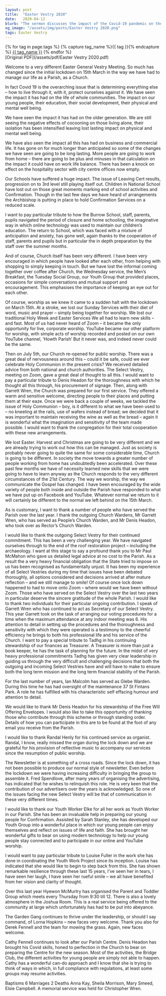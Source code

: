 ```yaml
---
layout: post
title:  "Easter Vestry 2020"
date:   2020-04-12
blurb: "The sermon discusses the impact of the Covid-19 pandemic on the church and the community. It highlights the changes in worship, education, social development, and business. The sermon also pays tribute to individuals who have served the Parish over the last year and discusses the future of the church in these challenging times."
og_image: "/assets/img/posts/Easter Vestry 2020.png"
tags: Easter Vestry
---    
```

<div class="tag-pills">
  {% for tag in page.tags %}
    {% capture tag_name %}{{ tag }}{% endcapture %}
    <a href="{{ site.baseurl }}/tag/{{ tag_name }}" class="tag-pill">{{ tag_name }}</a>
  {% endfor %}
</div>
[Original PDF](/assets/pdf/Easter Vestry 2020.pdf)

Welcome to a very different Easter General Vestry Meeting. So much has changed since the initial lockdown on 15th March in the way we have had to manage our life as a Parish, as a Church.

In fact Covid 19 is the overarching issue that is determining everything else – how to live through it, with it, protect ourselves against it. We have seen the impact it has had on the life of whole communities. The impact on our young people, their education, their social development, their physical and mental well being.

We have seen the impact it has had on the older generation. We are still seeing the negative effects of cocooning on those living alone, their isolation has been intensified leaving lost lasting impact on physical and mental well being.

We have also seen the impact all this has had on business and commercial life. It has gone on for much longer than anticipated so some of the changes we have seen are going to be long lasting. More people are going to work from home – there are going to be plus and minuses in that calculation on the impact it could have on work life balance. There has been a knock on effect on the hospitality sector with city centre offices now empty.

Our Schools have suffered a huge impact. The issue of Leaving Cert results, progression on to 3rd level still playing itself out. Children in National School have lost out on those great moments marking end of school activities and Confirmation. Though in the last few days we have heard of arrangements the Archbishop is putting in place to hold Confirmation Services on a reduced scale.

I want to pay particular tribute to how the Burrow School, staff, parents, pupils navigated the period of closure and home schooling, the imaginative way in which online technology was used to maintain our children’s education. The return to School, which was faced with a mixture of anticipation and anxiety, has gone well, again thanks to the cooperation of staff, parents and pupils but in particular the in depth preparation by the staff over the summer months.

And of course, Church itself has been very different. I have been very encouraged in which people have looked after each other, from helping with shopping to simply keeping in touch. But we have lost the informal coming together over coffee after Church, the Wednesday service, the Men’s Breakfast, the Tuesday Social Group, our Youth Group that provided places, occasions for simple conversations and mutual support and encouragement. This emphasises the importance of keeping an eye out for each other.

Of course, worship as we knew it came to a sudden halt with the lockdown on March 15th. At a stroke, we lost our Sunday Services with their diet of word, music and prayer – simply being together for worship. We lost our traditional Holy Week and Easter Services We all had to learn new skills – and fast. Most of us had never heard of Zoom – it became the only opportunity for live, corporate worship. YouTube became our other platform for worship, with simple acts of worship recorded and posted on our own YouTube channel, ‘Howth Parish’ But it never was, and indeed never could be the same.

Then on July 5th, our Church re-opened for public worship. There was a great deal of nervousness around this – could it be safe, could we ever celebrate Holy Communion in the present crisis? We received detailed advice from both national and church authorities. The Select Vestry, meeting on Zoom, gave a great deal of thought to all this. I would want to pay a particular tribute to Denis Headon for the thoroughness with which he thought all this through, his procurement of signage. Then, along with Garrett Wren, the Church was prepared for our first service. They offered a warm and sensitive welcome, directing people to their places and putting them at their eaze. Once we were back a couple of weeks, we tackled the issue of Holy Communion – boy, is it different to what we have been used to – no kneeling at the rails, use of wafers instead of bread; we decided that it was important to maintain receiving the wine as well as the bread – again it is wonderful what the imagination and sensitivity of the team made possible. I would want to thank the congregation for their total cooperation with these new arrangements.

We lost Easter. Harvest and Christmas are going to be very different and we are already trying to work out how this can be managed. Just as society is probably never going to quite the same for some considerable time, Church is going to be different. In society the move towards a greater number of people working from home has undoubtedly been accelerated. Over these past few months we have of necessity learned new skills that we were going to have to learn anyway as the Church responds to the very different circumstances of the 21st Century. The way we worship, the way we communicate the Gospel has changed. I have been encouraged by the wide variety of people both inside and outside the Parish have responded to what we have put up on Facebook and YouTube. Whatever normal we return to it will certainly be different to the normal we left behind on the 15th March.

As is customary, I want to thank a number of people who have served the Parish over the last year. I thank the outgoing Church Wardens, Mr Garrett Wren, who has served as People’s Church Warden, and Mr Denis Headon, who took over as Rector’s Church Warden.

I would like to thank the outgoing Select Vestry for their continued commitment. This has been a very challenging year. We have navigated ourselves through to the end of the roof restoration project – including the archaeology. I want at this stage to say a profound thank you to Mr Paul McMahon who gave us detailed legal advice at no cost to the Parish. As a result the a very heavy financial obligation that the State tried to impose on us has been recognised as fundamentally unjust. It has been my experience of all Select Vestries during my time that issues have been debated thoroughly, all options considered and decisions arrived at after mature reflection – and we still manage to smile! Of course once lock down happened to had to move onto Zoom – where would we have been without Zoom. Those who have served on the Select Vestry over the last two years in particular deserve the sincere gratitude of the whole Parish. I would like to thank two individuals for their particular ongoing contribution. I speak of Garrett Wren who has continued to act as Secretary of our Select Vestry. This year Garrett took on the task of arranging our voting procedures for a time when the maximum attendance at any indoor meeting was 6. His attention to detail in setting up the procedures and the thoroughness and sensitivity with which they were operated is a testimony to the cheerful efficiency he brings to both his professional life and his service of the Church. I want to pay a special tribute to Tadhg in his continuing stewardship of our finances as Treasurer. A Treasurer is more than just a book keeper, he has the task of planning for the future. In the midst of very heavy professional commitments Tadhg has given very clear leadership in guiding us through the very difficult and challenging decisions that both the outgoing and incoming Select Vestries have and will have to make to ensure both the long term mission and the long term financial stability of the Parish.

For the last number of years, Ian Malcolm has served as Glebe Warden. During this time he has had oversight of the maintenance 37 St Fintans Park. A role he has fulfilled with his characteristic self effacing humour and attention to detail.

We would like to thank Mr Denis Headon for his stewardship of the Free Will Offering Envelopes. I would also like to take this opportunity of thanking those who contribute through this scheme or through standing order. Details of how you can participate in this are to be found at the foot of any email you receive from the Parish.

I would like to thank Randal Henly for his continued service as organist. Randal, I know, really missed the organ during the lock down and we are grateful for his provision of reflective music to accompany our services since the resumption of public worship.

The Newsletter is at something of a cross roads. Since the lock down, it has not been possible to produce our normal style of newsletter. Even before the lockdown we were having increasing difficulty in bringing the group to assemble it. Fred Spendlove, after many years of organising the advertising, has indicated that he wishes to relinquish this role. He is very keen that the contribution of our advertisers over the years is acknowledged. So one of the issues facing the new Select Vestry will be that of communication in these very different times.

I would like to thank our Youth Worker Elke for all her work as Youth Worker in our Parish. She has been an invaluable help in preparing our young people for Confirmation. Assisted by Sarah Stanley, she has developed our Youth Group into a wonderful place in which our young people can enjoy themselves and reflect on issues of life and faith. She has brought her wonderful gifts to bear on using modern technology to help our young people stay connected and to participate in our online and YouTube worship.

I would want to pay particular tribute to Louise Fuller in the work she has done in coordinating the Youth Work Project since its inception. Louise has indicated that she would like to begin to step back from this. She has shown remarkable resilience through these last 15 years, I’ve seen her in tears, I have seen her laugh, I have seen her rueful smile – we all have benefited from her vision and clarity of thought.

Over this last year Hyewon McMurtry has organised the Parent and Toddler Group which meets every Thursday from 9:30 till 12. There is also a lovely atmosphere in the Joshua Room. This is a real service being offered to the community at large which unfortunately has had to be put into abeyance.

The Garden Gang continues to thrive under the leadership, or should I say command, of Lorna Hopkins – new faces very welcome. Thank you also for Derek Fennell and the team for mowing the grass. Again, new faces welcome.

Cathy Fennell continues to look after our Parish Centre. Denis Headon has brought his Covid skills, honed to perfection in the Church to bear on preparing the Centre for the new season. Most of the activities, the Bridge Club, the different activities for young people are simply not able to happen. Cathy has a wonderful can-do approach and I know that she is trying to think of ways in which, in full compliance with regulations, at least some groups may resume activities.

Baptisms 6
Marriages 2
Deaths Anna Kay, Sheila Morrison, Mary Smeed, Elsie Campbell.
A memorial service was held for Christopher Wren.
